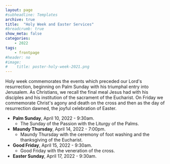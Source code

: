 ```yaml
---
layout: page
#subheadline: Templates
archive: true
title:  "Holy Week and Easter Services"
#breadcrumb: true
show_meta: false
categories:
    - 2022
tags:
    - frontpage
#header: no
#image:
#    title: poster-holy-week-2021.png
---
```

Holy week commemorates the events which preceded our Lord's resurrection, beginning on Palm Sunday with his triumphal entry into Jerusalem.  As Christians, we recall the final meal Jesus had with his disciples and his institution of the sacrament of the Eucharist. On Friday we commemorate Christ's agony and death on the cross and then as the day of resurrection dawned, the joyful celebration of Easter.

* **Palm Sunday**, April 10, 2022 - 9:30am.
    - The Sunday of the Passion with the Liturgy of the Palms.
* **Maundy Thursday**, April 14, 2022 - 7:00pm.
    - Maundy Thursday with the ceremony of foot washing and the thanksgiving of the Eucharist.
* **Good Friday**, April 15, 2022 - 9:30am.
    - Good Friday with the veneration of the cross.
* **Easter Sunday**, April 17, 2022 - 9:30am.


